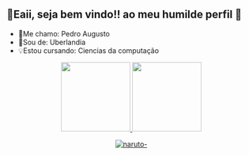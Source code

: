 ## 🤙Eaii, seja bem vindo!! ao meu humilde perfil 🦆

- 👑Me chamo: Pedro Augusto
- 📍Sou de: Uberlandia                                    
- 💡Estou cursando: Ciencias da computação

<div align="center">
  <a href="https://github.com/P4ndda">
  <img height="140em" src="https://github-readme-stats.vercel.app/api?username=P4ndda&show_icons=true&theme=dark&include_all_commits=true&count_private=true"/>
  <img height="140em" src="https://github-readme-stats.vercel.app/api/top-langs/?username=P4ndda&layout=compact&langs_count=7&theme=dark"/>

![naruto-](https://user-images.githubusercontent.com/96143899/146079755-618d87cc-fb4f-4566-90bd-9fbbc0d2d5ed.gif)



</div>

  ##
  
 
